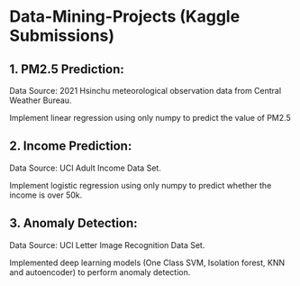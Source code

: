 # Data-Mining-Projects (Kaggle Submissions)


## 1. PM2.5 Prediction: 
Data Source: 2021 Hsinchu meteorological observation data from Central Weather Bureau.

Implement linear regression using only numpy to predict the value of PM2.5

## 2. Income Prediction: 
Data Source: UCI Adult Income Data Set.

Implement logistic regression using only numpy to predict whether the income is over 50k.


## 3. Anomaly Detection: 
Data Source: UCI Letter Image Recognition Data Set.

Implemented deep learning models (One Class SVM, Isolation forest, KNN and autoencoder) to perform anomaly detection.
